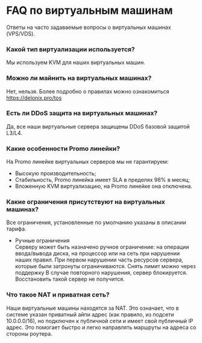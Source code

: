 # FAQ по виртуальным машинам
Ответы на часто задаваемые вопросы о виртуальных машинах (VPS/VDS).

### Какой тип виртуализации используется?
Мы используем KVM для наших виртуальных машин.

### Можно ли майнить на виртуальных машинах?
Нет, нельзя. Более подробно о правилах можно ознакомиться https://delonix.pro/tos

### Есть ли DDoS защита на виртуальных машинах?
Да, все наши виртуальные сервера защищены DDoS базовой защитой L3/L4.

### Какие особенности Promo линейки?
На Promo линейке виртуальных серверов мы не гарантируем:
* Высокую производительность;
* Стабильность, Promo линейка имеет SLA в пределях 98% в месяц;
* Вложенную KVM виртуализацию, на Promo линейке она отключена.

### Какие ограничения присутствуют на виртуальных машинах?
Все ограничения, установленные по умолчанию указаны в описании тарифа.
* Ручные ограничения  
Серверу может быть назначено ручное ограничение: на операции ввода/вывода диска, на процессор или на сеть при нарушении наших правил.
При первом нарушении часть ресурсов сервера, которые были затронуты ограничиваются. Снять лимит можно через поддержку
В случае повторного нарушения, сервер блокируется. Восстановить такой сервер не получится.

### Что такое NAT и приватная сеть?
Наши виртуальные машины находятся за NAT. Это означает, что в системе указан приватный айпи адрес (как правило, из подсети 10.0.0.0/16), но подключен к публичной сети и имеет свой публичный IP адрес. Это помогает быстро и легко направлять маршруты на адреса со стороны роутера.
